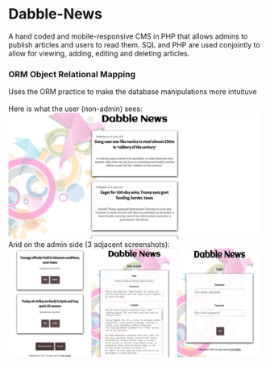 # Dabble-News
A hand coded and mobile-responsive CMS in PHP that allows admins to publish articles and users to read them. 
SQL and PHP are used conjointly to allow for viewing, adding, editing and deleting articles.

### ORM Object Relational Mapping
Uses the ORM practice to make the database manipulations more intuituve
<br><br>
Here is what the user (non-admin) sees:
![alt text](screens/screenshot2.jpg?raw=true "Screenshot")
<br>
And on the admin side (3 adjacent screenshots):
![alt text](screens/screenshot1.jpg?raw=true "Screenshot")
